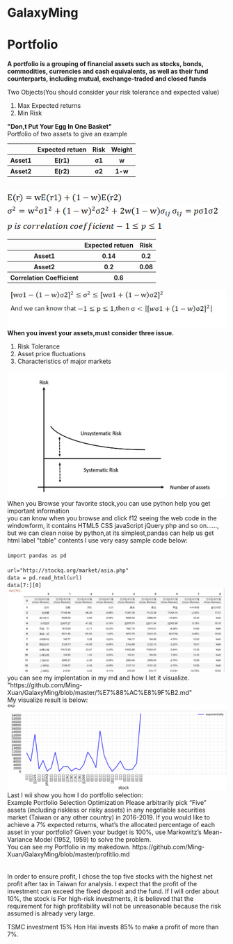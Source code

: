# GalaxyMing
# Portfolio
**A portfolio is a grouping of financial assets such as stocks, bonds, commodities, currencies and cash equivalents, as well as their fund counterparts, including mutual, exchange-traded and closed funds**
 
 
Two Objects(You should consider your risk tolerance and expected value)

<ol>
<li>Max Expected returns</li>
<li>Min Risk</li>
</ol>
<b>"Don,t Put Your Egg In One Basket"</b><br>
Portfolio of two assets to give an example
<table>
 <tr>
  <th></th><th>Expected retuen</th><th>Risk </th> <th>Weight</th>
 </tr>
 <tr>
  <th>Asset1</th><th>E(r1)</th><th>σ1 </th> <th>w</th>
 </tr>
 <tr>
  <th>Asset2</th><th>E(r2)</th><th>σ2 </th> <th>1-w</th>
 </tr>
</table>
 <br>
<img src="https://github.com/Ming-Xuan/GalaxyMing/blob/master/%E5%85%AC%E5%BC%8F%E6%A8%99%E6%BA%96.gif" >
<img src="https://github.com/Ming-Xuan/GalaxyMing/blob/master/%E5%85%AC%E5%BC%8F1.png?raw=true" >
<img src="https://github.com/Ming-Xuan/GalaxyMing/blob/master/%E5%85%AC%E5%BC%8F2.png" >



<img src="https://github.com/Ming-Xuan/GalaxyMing/blob/master/%E5%85%AC%E5%BC%8F3.png" >

<table>
 <tr>
  <th></th><th>Expected retuen</th><th>Risk </th> 
 </tr>
 <tr>
  <th>Asset1</th><th>0.14</th><th>0.2 </th> 
 </tr>
 <tr>
  <th>Asset2</th><th>0.2</th><th>0.08</th> 
 </tr>
 <tr>
  <th>Correlation Coefficient</th>
  <th colspan="2">0.6</th>
 </tr>
</table>
<img src="https://github.com/Ming-Xuan/GalaxyMing/blob/master/%E6%8E%A8%E5%80%92.JPG" >
<b>When you invest your assets,must consider three issue.</b>
<ol>
<li>Risk Tolerance</li>
<li>
Asset price fluctuations</li>
 <li>
Characteristics of major markets</li>
</ol>
<img src="https://github.com/Ming-Xuan/GalaxyMing/blob/master/risk.png" >
When you Browse your favorite stock,you can use python help you get important information<br>
you can know when you browse and click f12 seeing the web code in the windowform,
it contains HTML5 CSS javaScript jQuery php and so on......,
but we can clean noise by python,at its simplest,pandas can help us get html label "table" contents
I use very easy sample code below:<br>
<code>
import pandas as pd<br></code>
<br><code>url="http://stockq.org/market/asia.php"</code>
<br><code>data = pd.read_html(url)</code>
<br><code>data[7:][0]</code>
<img src="https://github.com/Ming-Xuan/GalaxyMing/blob/master/%E7%B6%B2%E9%A0%81%E7%88%AC.JPG" >
you can see my implentation in my md and how I let it visualize.<br>
"https://github.com/Ming-Xuan/GalaxyMing/blob/master/%E7%88%AC%E8%9F%B2.md" <br>
My visualize result is below:
<img src="https://github.com/Ming-Xuan/GalaxyMing/blob/master/%E8%82%A1%E5%B8%82%E6%8C%87%E6%95%B8.png" >
 Last I wii show you how I do portfolio selection:<br>
Example
Portfolio Selection Optimization
Please arbitrarily pick “Five” assets (including riskless or risky assets) in any negotiable
securities market (Taiwan or any other country) in 2016-2019. If you would like to achieve a 7%
expected returns, what’s the allocated percentage of each asset in your portfolio? Given your
budget is 100%, use Markowitz’s Mean-Variance Model (1952, 1959) to solve the problem.
<br>
You can see my Portfolio in my makedown.
https://github.com/Ming-Xuan/GalaxyMing/blob/master/profitlio.md
<br><br><br>
In order to ensure profit, I chose the top five stocks with the highest net profit after tax in Taiwan for analysis. I expect that the profit of the investment can exceed the fixed deposit and the fund. If I will order about 10%, the stock is For high-risk investments, it is believed that the requirement for high profitability will not be unreasonable because the risk assumed is already very large.

TSMC investment 15%
Hon Hai invests 85% to make a profit of more than 7%.

